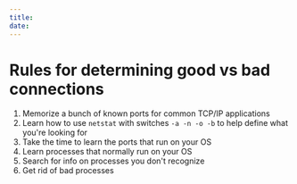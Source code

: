 ```yaml
---
title: 
date: 
---
```


# Rules for determining good vs bad connections

1.  Memorize a bunch of known ports for common TCP/IP applications
2.  Learn how to use `netstat` with switches `-a -n -o -b` to help define what you're looking for
3.  Take the time to learn the ports that run on your OS
4.  Learn processes that normally run on your OS
5.  Search for info on processes you don't recognize
6.  Get rid of bad processes

